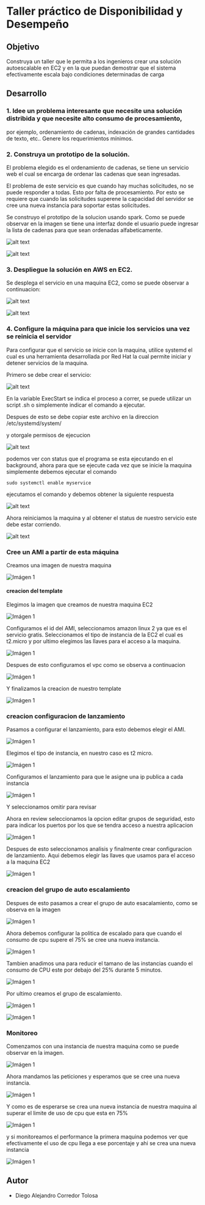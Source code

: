 # Taller práctico de Disponibilidad y Desempeño

## Objetivo

Construya un taller que le permita a los ingenieros crear una solución autoescalable en EC2 y en la que puedan demostrar que 
el sistema efectivamente escala bajo condiciones determinadas de carga

## Desarrollo 

### 1. Idee un problema interesante que necesite una solución distribida y que necesite alto consumo de procesamiento, 
por ejemplo, ordenamiento de cadenas, indexación de grandes cantidades de texto, etc.. Genere los requerimientos mínimos.

### 2. Construya un prototipo de la solución.

El problema elegido es el ordenamiento de cadenas, se tiene un servicio web el cual se encarga de ordenar las cadenas que sean ingresadas. 

El problema de este servicio es que cuando hay muchas solicitudes, no se puede responder a todas. Esto por falta de procesamiento. Por esto se 
requiere que cuando las solicitudes superene la capacidad del servidor se cree una nueva instancia para soportar estas solicitudes.

Se construyo el prototipo de la solucion usando spark. Como se puede observar en la imagen se tiene una interfaz donde el usuario puede ingresar la 
lista de cadenas para que sean ordenadas alfabeticamente.  

![alt text](https://github.com/diego2097/arep-Disponibilidad/blob/master/img/index.PNG "index")

![alt text](https://github.com/diego2097/arep-Disponibilidad/blob/master/img/order.PNG "ordenadas")

### 3. Despliegue la solución en AWS en EC2.

Se desplega el servicio en una maquina EC2, como se puede observar a continuacion: 	


![alt text](https://github.com/diego2097/arep-Disponibilidad/blob/master/img/EC2.PNG "ec2")

![alt text](https://github.com/diego2097/arep-Disponibilidad/blob/master/img/servicio.PNG "servicio")


### 4. Configure la máquina para que inicie los servicios una vez se reinicia el servidor

Para configurar que el servicio se inicie con la maquina, utilice systemd el cual es una herramienta desarrollada por Red Hat la cual permite 
iniciar y detener servicios de la maquina. 

Primero se debe crear el servicio: 

![alt text](https://github.com/diego2097/arep-Disponibilidad/blob/master/img/myservice.PNG "myservice")

En la variable ExecStart se indica el proceso a correr, se puede utilizar un script .sh o simplemente indicar el comando a ejecutar. 

Despues de esto se debe copiar este archivo en la direccion  /etc/systemd/system/

y otorgale permisos de ejecucion 

![alt text](https://github.com/diego2097/arep-Disponibilidad/blob/master/img/startservice.PNG "start")


podemos ver con status que el programa se esta ejecutando en el background, ahora para que se ejecute cada vez que se inicie la maquina simplemente 
debemos ejecutar el comando

```linux
sudo systemctl enable myservice
``` 

ejecutamos el comando y debemos obtener la siguiente respuesta 

![alt text](https://github.com/diego2097/arep-Disponibilidad/blob/master/img/enable.PNG "enable")

Ahora reiniciamos la maquina y al obtener el status de nuestro servicio este debe estar corriendo. 

![alt text](https://github.com/diego2097/arep-Disponibilidad/blob/master/img/running.PNG "running")

### Cree un AMI a partir de esta máquina

Creamos una imagen de nuestra maquina 

![Imágen 1](img/Imagen.PNG)

#### creacion del template

Elegimos la imagen que creamos de nuestra maquina EC2 

![Imágen 1](img/imagen2.PNG)

Configuramos el id del AMI, seleccionamos amazon linux 2 ya que es el servicio gratis. Seleccionamos el tipo de instancia de la EC2 el cual 
es t2.micro y por ultimo elegimos las llaves para el acceso a la maquina. 

![Imágen 1](img/template.PNG)

Despues de esto configuramos el vpc como se observa a continuacion 


![Imágen 1](img/vpc-template.PNG)


Y finalizamos la creacion de nuestro template 


![Imágen 1](img/create-template.PNG)



### creacion configuracion de lanzamiento 

Pasamos a configurar el lanzamiento, para esto debemos elegir el AMI. 


![Imágen 1](img/configuracion.PNG)

Elegimos el tipo de instancia, en nuestro caso es t2 micro. 

![Imágen 1](img/configuracion2.PNG)

Configuramos el lanzamiento para que le asigne una ip publica a cada instancia

![Imágen 1](img/configuracion3.PNG)

Y seleccionamos omitir para revisar

Ahora en review seleccionamos la opcion editar grupos de seguridad, esto para indicar los puertos por los que se tendra acceso a nuestra aplicacion

![Imágen 1](img/configuracion4.PNG)

Despues de esto seleccionamos analisis y finalmente crear configuracion de lanzamiento. Aqui debemos elegir las llaves que usamos para el acceso a la
maquina EC2 

![Imágen 1](img/configuracion5.PNG)

### creacion del grupo de auto escalamiento 

Despues de esto pasamos a crear el grupo de auto esacalamiento, como se observa en la imagen 

![Imágen 1](img/grupo.PNG)

Ahora debemos configurar la politica de escalado para que cuando el consumo de cpu supere el 75% se cree una nueva instancia. 

![Imágen 1](img/alarma.PNG)

Tambien anadimos una para reducir el tamano de las instancias cuando el consumo de CPU este por debajo del 25% durante 5 minutos.

![Imágen 1](img/alarma2.PNG)

Por ultimo creamos el grupo de escalamiento. 

![Imágen 1](img/creacion.PNG)

![Imágen 1](img/creacion2.PNG)

### Monitoreo 

Comenzamos con una instancia de nuestra maquina como se puede observar en la imagen. 

![Imágen 1](img/ejemplo.PNG)


Ahora mandamos las peticiones y esperamos que se cree una nueva instancia. 


![Imágen 1](img/solicitudes.PNG)


Y como es de esperarse se crea una nueva instancia de nuestra maquina al superar el limite de uso de cpu que esta en 75% 


![Imágen 1](img/Ejemplo2.PNG)


y si monitoreamos el performance la primera maquina podemos ver que efectivamente el uso de cpu llega a ese porcentaje y ahi se crea una nueva instancia


![Imágen 1](img/cpu.PNG)



## Autor 

- Diego Alejandro Corredor Tolosa





















 









